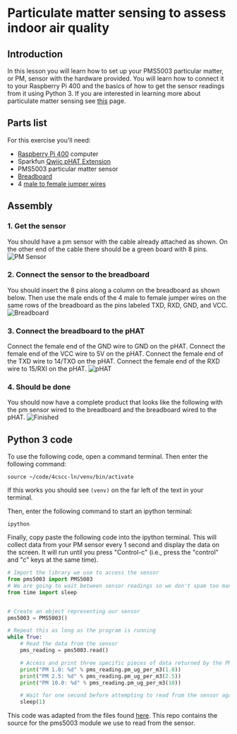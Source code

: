 # Particulate matter sensing to assess indoor air quality

## Introduction

In this lesson you will learn how to set up your PMS5003 particular matter, or
PM, sensor with the hardware provided. You will learn how to connect it to your
Raspberry Pi 400 and the basics of how to get the sensor readings from it using
Python 3. If you are interested in learning more about particulate matter
sensing see [this](https://en.wikipedia.org/wiki/Particulates) page.

## Parts list

For this exercise you'll need:
* [Raspberry Pi 400](https://www.sparkfun.com/products/17377) computer
* Sparkfun [Qwiic pHAT Extension](https://www.sparkfun.com/products/17512)
* PMS5003 particular matter sensor
* [Breadboard](https://www.sparkfun.com/products/12002)
* 4 [male to female jumper wires](https://www.sparkfun.com/products/9385)

## Assembly

### 1. Get the sensor

You should have a pm sensor with the cable already attached as shown. On the
other end of the cable there should be a green board with 8 pins.
![PM Sensor](images/pm-sensor-sensor.jpeg)

### 2. Connect the sensor to the breadboard
You should insert the 8 pins along a column on the breadboard as shown below.
Then use the male ends of the 4 male to female jumper wires on the same rows of
the breadboard as the pins labeled TXD, RXD, GND, and VCC.
![Breadboard](images/pm-sensor-breadboard.jpeg)

### 3. Connect the breadboard to the pHAT
Connect the female end of the GND wire to GND on the pHAT. Connect the female
end of the VCC wire to 5V on the pHAT. Connect the female end of the TXD wire
to 14/TXO on the pHAT. Connect the female end of the RXD wire to 15/RXI on the
pHAT.
![pHAT](images/pm-sensor-pHAT.jpeg)

### 4. Should be done
You should now have a complete product that looks like the following with the
pm sensor wired to the breadboard and the breadboard wired to the pHAT.
![Finished](images/pm-sensor-complete.jpeg)

## Python 3 code

To use the following code, open a command terminal. Then enter the following command:

```
source ~/code/4cscc-ln/venv/bin/activate
```

If this works you should see `(venv)` on the far left of the text in
your terminal.

Then, enter the following command to start an ipython terminal:

```
ipython
```

Finally, copy paste the following code into the ipython terminal. This will collect data from your PM sensor every 1 second and display the data on the screen. It will run until you press "Control-c" (i.e., press the "control" and "c" keys at the same time).

```python
# Import the library we use to access the sensor
from pms5003 import PMS5003
# We are going to wait between sensor readings so we don't spam too many
from time import sleep


# Create an object representing our sensor
pms5003 = PMS5003()

# Repeat this as long as the program is running
while True:
    # Read the data from the sensor
    pms_reading = pms5003.read()

    # Access and print three specific pieces of data returned by the PM sensor
    print("PM 1.0: %d" % pms_reading.pm_ug_per_m3(1.0))
    print("PM 2.5: %d" % pms_reading.pm_ug_per_m3(2.5))
    print("PM 10.0: %d" % pms_reading.pm_ug_per_m3(10))

    # Wait for one second before attempting to read from the sensor again
    sleep(1)

```

This code was adapted from the files found
[here](https://github.com/pimoroni/pms5003-python/tree/master/examples). This
repo contains the source for the pms5003 module we use to read from the sensor.